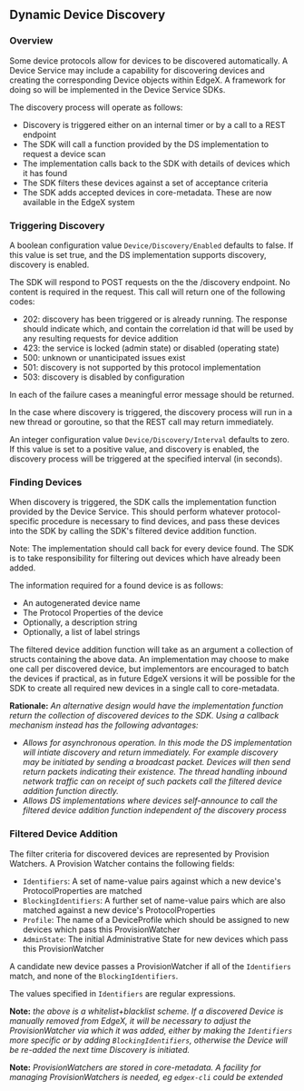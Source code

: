 ## Dynamic Device Discovery

### Overview

Some device protocols allow for devices to be discovered automatically. A Device
Service may include a capability for discovering devices and creating the
corresponding Device objects within EdgeX. A framework for doing so will be
implemented in the Device Service SDKs.

The discovery process will operate as follows:

* Discovery is triggered either on an internal timer or by a call to a REST endpoint
* The SDK will call a function provided by the DS implementation to request a
device scan
* The implementation calls back to the SDK with details of devices which it has found
* The SDK filters these devices against a set of acceptance criteria
* The SDK adds accepted devices in core-metadata. These are now available in
the EdgeX system

### Triggering Discovery

A boolean configuration value `Device/Discovery/Enabled` defaults to false. If this
value is set true, and the DS implementation supports discovery, discovery is
enabled.

The SDK will respond to POST requests on the the /discovery endpoint. No content
is required in the request. This call will return one of the following codes:

* 202: discovery has been triggered or is already running. The response should indicate which, and contain the correlation id that will be used by any resulting requests for device addition
* 423: the service is locked (admin state) or disabled (operating state)
* 500: unknown or unanticipated issues exist
* 501: discovery is not supported by this protocol implementation
* 503: discovery is disabled by configuration

In each of the failure cases a meaningful error message should be returned.

In the case where discovery is triggered, the discovery process will run in a
new thread or goroutine, so that the REST call may return immediately.

An integer configuration value `Device/Discovery/Interval` defaults to zero. If
this value is set to a positive value, and discovery is enabled, the discovery
process will be triggered at the specified interval (in seconds).

### Finding Devices

When discovery is triggered, the SDK calls the implementation function provided
by the Device Service. This should perform whatever protocol-specific procedure
is necessary to find devices, and pass these devices into the SDK by calling the SDK's
filtered device addition function.

Note: The implementation should call back for every device found. The SDK is to take responsibility for filtering out devices which have already been added.

The information required for a found device is as follows:

* An autogenerated device name
* The Protocol Properties of the device
* Optionally, a description string
* Optionally, a list of label strings

The filtered device addition function will take as an argument a collection of structs
containing the above data. An implementation may choose to make one call per discovered
device, but implementors are encouraged to batch the devices if practical, as in future
EdgeX versions it will be possible for the SDK to create all required new devices in a
single call to core-metadata.

**Rationale:** *An alternative design would have the implementation function return
the collection of discovered devices to the SDK. Using a callback mechanism instead has the following advantages:*

* *Allows for asynchronous operation. In this mode the DS implementation will intiate discovery and return immediately. For example discovery may be initiated by sending a broadcast packet. Devices will then send return packets indicating their existence. The thread handling inbound network traffic can on receipt of such packets call the filtered device addition function directly.*
* *Allows DS implementations where devices self-announce to call the filtered device addition function independent of the discovery process*

### Filtered Device Addition

The filter criteria for discovered devices are represented by Provision Watchers. A Provision Watcher contains the following fields:

* `Identifiers`: A set of name-value pairs against which a new device's ProtocolProperties are matched
* `BlockingIdentifiers`: A further set of name-value pairs which are also matched against a new device's ProtocolProperties
* `Profile`: The name of a DeviceProfile which should be assigned to new devices which pass this ProvisionWatcher
* `AdminState`: The initial Administrative State for new devices which pass this ProvisionWatcher

A candidate new device passes a ProvisionWatcher if all of the `Identifiers` match, and none of the `BlockingIdentifiers`.

The values specified in `Identifiers` are regular expressions.

**Note:** *the above is a whitelist+blacklist scheme. If a discovered Device is manually removed from EdgeX, it will be necessary to adjust the ProvisionWatcher via which it was added, either by making the `Identifiers` more specific or by adding `BlockingIdentifiers`, otherwise the Device will be re-added the next time Discovery is initiated.*

**Note:** *ProvisionWatchers are stored in core-metadata. A facility for managing ProvisionWatchers is needed, eg `edgex-cli` could be extended*
